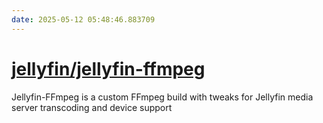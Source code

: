 ```yaml
---
date: 2025-05-12 05:48:46.883709
---
```


# [jellyfin/jellyfin-ffmpeg](https://github.com/jellyfin/jellyfin-ffmpeg)

Jellyfin-FFmpeg is a custom FFmpeg build with tweaks for Jellyfin media server transcoding and device support